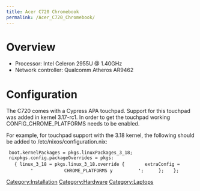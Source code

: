 ```yaml
---
title: Acer C720 Chromebook
permalink: /Acer_C720_Chromebook/
---
```


Overview
========

-   Processor: Intel Celeron 2955U @ 1.40GHz
-   Network controller: Qualcomm Atheros AR9462

Configuration
=============

The C720 comes with a Cypress APA touchpad. Support for this touchpad was added in kernel 3.17-rc1. In order to get the touchpad working CONFIG_CHROME_PLATFORMS needs to be enabled.

For example, for touchpad support with the 3.18 kernel, the following should be added to /etc/nixos/configuration.nix:

` boot.kernelPackages = pkgs.linuxPackages_3_18;`
` nixpkgs.config.packageOverrides = pkgs:`
`   { linux_3_18 = pkgs.linux_3_18.override {`
`       extraConfig =`
`         `**`'`**
`           CHROME_PLATFORMS y`
`         `**`'`**`;`
`     };`
`   };`

[Category:Installation](/Category:Installation "wikilink") [Category:Hardware](/Category:Hardware "wikilink") [Category:Laptops](/Category:Laptops "wikilink")